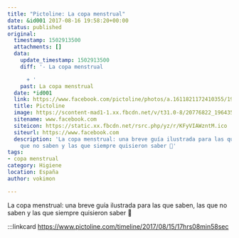 ```yaml
---
title: "Pictoline: La copa menstrual"
date: &id001 2017-08-16 19:58:20+00:00
status: published
original:
  timestamp: 1502913500
  attachments: []
  data:
    update_timestamp: 1502913500
    diff: '- La copa menstrual

      + '
    past: La copa menstrual
  date: *id001
  link: https://www.facebook.com/pictoline/photos/a.1611821172410355/1964358673823268/
  title: Pictoline
  image: https://scontent-mad1-1.xx.fbcdn.net/v/t31.0-8/20776822_1964358673823268_1639755027039559482_o.png?_nc_cat=101&_nc_sid=2d5d41&_nc_ohc=8KLkUoV6TKAAX8hwUcg&_nc_ht=scontent-mad1-1.xx&oh=107a1c8f76551b02dd090273c220949b&oe=5F564CFE
  sitename: www.facebook.com
  siteicon: https://static.xx.fbcdn.net/rsrc.php/yz/r/KFyVIAWzntM.ico
  siteurl: https://www.facebook.com
  description: 'La copa menstrual: una breve guía ilustrada para las que saben, las
    que no saben y las que siempre quisieron saber 🙌'
tags:
- copa menstrual
category: Higiene
location: España
author: vokimon

---
```

La copa menstrual: una breve guía ilustrada para las que saben, las que no saben y las que siempre quisieron saber 🙌

:::linkcard https://www.pictoline.com/timeline/2017/08/15/17hrs08min58sec

